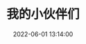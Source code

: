 ---
layout: links
title: 我的小伙伴们
date: 2022-06-01 13:14:00
keywords: 链接
description: 柯尔鸭的小伙伴们
comments: true
links: /source/links.json
random: true
placeholder: 还没想好说些什么 # 默认对友链的描述
tip: 友链加载中～如失败请刷新重试～
---